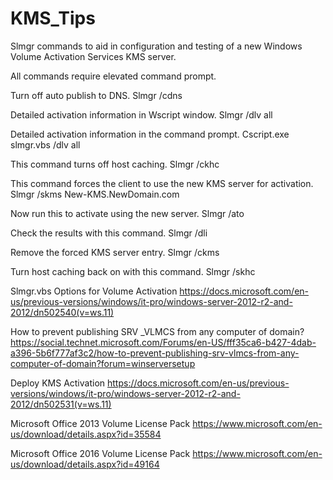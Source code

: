 # KMS_Tips
Slmgr commands to aid in configuration and testing of a new Windows Volume Activation Services KMS server.

All commands require elevated command prompt.

Turn off auto publish to DNS.
Slmgr /cdns

Detailed activation information in Wscript window.
Slmgr /dlv all

Detailed activation information in the command prompt.
Cscript.exe slmgr.vbs /dlv all

This command turns off host caching.
Slmgr /ckhc

This command forces the client to use the new KMS server for activation.
Slmgr /skms New-KMS.NewDomain.com

Now run this to activate using the new server.
Slmgr /ato

Check the results with this command.
Slmgr /dli

Remove the forced KMS server entry.
Slmgr /ckms

Turn host caching back on with this command.
Slmgr /skhc

Slmgr.vbs Options for Volume Activation
https://docs.microsoft.com/en-us/previous-versions/windows/it-pro/windows-server-2012-r2-and-2012/dn502540(v=ws.11)

How to prevent publishing SRV _VLMCS from any computer of domain?
https://social.technet.microsoft.com/Forums/en-US/fff35ca6-b427-4dab-a396-5b6f777af3c2/how-to-prevent-publishing-srv-vlmcs-from-any-computer-of-domain?forum=winserversetup

Deploy KMS Activation
https://docs.microsoft.com/en-us/previous-versions/windows/it-pro/windows-server-2012-r2-and-2012/dn502531(v=ws.11)

Microsoft Office 2013 Volume License Pack 
https://www.microsoft.com/en-us/download/details.aspx?id=35584

Microsoft Office 2016 Volume License Pack 
https://www.microsoft.com/en-us/download/details.aspx?id=49164
